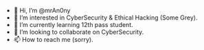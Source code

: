- 👋 Hi, I’m @mrAn0ny
- 👀 I’m interested in CyberSecurity & Ethical Hacking (Some Grey).
- 🌱 I’m currently learning 12th pass student.
- 💞️ I’m looking to collaborate on CyberSecurity.
- 📫 How to reach me (sorry).

<!---
mrAn0ny/mrAn0ny is a ✨ special ✨ repository because its `README.md` (this file) appears on your GitHub profile.
You can click the Preview link to take a look at your changes.
--->
